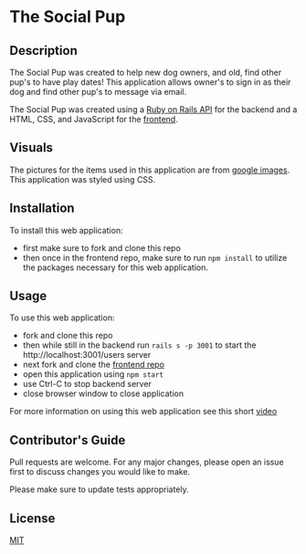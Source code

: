 # The Social Pup
 
## Description
 
The Social Pup was created to help new dog owners, and old, find other pup's to have play dates! This application allows owner's to sign in as their dog and find other pup's to message via email.
 
The Social Pup was created using a [Ruby on Rails API](https://github.com/lisellelogan/the-social-pup-backend) for the backend and a HTML, CSS, and JavaScript for the [frontend](https://github.com/lisellelogan/the-social-pup-frontend).
 
## Visuals
 
The pictures for the items used in this application are from [google images](https://www.google.com/imghp?hl=en). This application was styled using CSS.
 
## Installation
 
To install this web application:
- first make sure to fork and clone this repo
- then once in the frontend repo, make sure to run `npm install` to utilize the packages necessary for this web application.
 
## Usage
 
To use this web application:
- fork and clone this repo
- then while still in the backend run `rails s -p 3001` to start the http://localhost:3001/users server
- next fork and clone the [frontend repo](https://github.com/lisellelogan/the-social-pup-frontend)
- open this application using `npm start`
- use Ctrl-C to stop backend server
- close browser window to close application
 
For more information on using this web application see this short [video](https://www.youtube.com/watch?v=ovcXDkFOLi8)
 
## Contributor's Guide
 
Pull requests are welcome. For any major changes, please open an issue first to discuss changes you would like to make.
 
Please make sure to update tests appropriately.
 
## License
 
[MIT](https://opensource.org/licenses/MIT)

